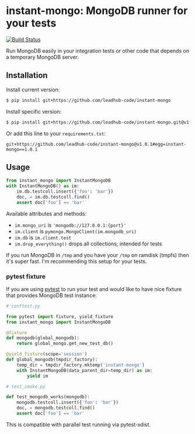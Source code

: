 instant-mongo: MongoDB runner for your tests
============================================

[![Build Status](https://travis-ci.org/leadhub-code/instant-mongo.svg?branch=master)](https://travis-ci.org/leadhub-code/instant-mongo)

Run MongoDB easily in your integration tests or other code that depends on a temporary MongoDB server.


Installation
------------

Install current version:

```sh
$ pip install git+https://github.com/leadhub-code/instant-mongo
```

Install specific version:

```sh
$ pip install git+https://github.com/leadhub-code/instant-mongo.git@v1.0.1
```

Or add this line to your `requirements.txt`:

```
git+https://github.com/leadhub-code/instant-mongo@v1.0.1#egg=instant-mongo==1.0.1
```


Usage
-----

```python
from instant_mongo import InstantMongoDB
with InstantMongoDB() as im:
    im.db.testcoll.insert({'foo': 'bar'})
    doc, = im.db.testcoll.find()
    assert doc['foo'] == 'bar'
```

Available attributes and methods:

- `im.mongo_uri` is `'mongodb://127.0.0.1:{port}'`
- `im.client` is `pymongo.MongoClient(im.mongodb_uri)`
- `im.db` is `im.client.test`
- `im.drop_everything()` drops all collections; intended for tests

If you run MongoDB in `/tmp` and you have your `/tmp` on ramdisk (tmpfs) then it's super fast. I'm recommending this setup for your tests.


### pytest fixture

If you are using [pytest](http://pytest.org/) to run your test and would like to have nice fixture that provides MongoDB test instance:

```python
# conftest.py

from pytest import fixture, yield_fixture
from instant_mongo import InstantMongoDB

@fixture
def mongodb(global_mongodb):
    return global_mongo.get_new_test_db()

@yield_fixture(scope='session')
def global_mongodb(tmpdir_factory):
    temp_dir = tmpdir_factory.mktemp('instant-mongo')
    with InstantMongoDB(data_parent_dir=temp_dir) as im:
        yield im

# test_smoke.py

def test_mongodb_works(mongodb):
    mongodb.testcoll.insert({'foo': 'bar'})
    doc, = mongodb.testcoll.find()
    assert doc['foo'] == 'bar'
```

This is compatible with parallel test running via pytest-xdist.
